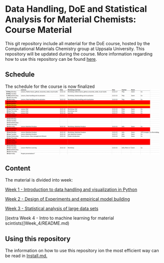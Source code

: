
# Data Handling, DoE and Statistical Analysis for Material Chemists: Course Material
This git repository include all material for the DoE course, hosted by the Computational Materials Chemistry group at Uppsala University. This repository will be updated during the course. More information regarding how to use this repository can be found [here](INSTALL.md). 
## Schedule
The schedule for the course is now finalized 
<img src="./Figures/Schedule.PNG" width="800" />

## Content
The material is divided into week: 

[Week 1 - Introduction to data handling and visualization in Python](Week_1/README.md) 

[Week 2 - Design of Experiments and empirical model building](Week_2/README.md) 

[Week 3 - Statistical analysis of large data sets](Week_3/README.md)

[(extra  Week 4 - Intro to machine learning for material scintists)]Week_4/README.md)


## Using this repository 
The information on how to use this repository ion the most efficient way can be read in [Install.md.](INSTALL.md) 
